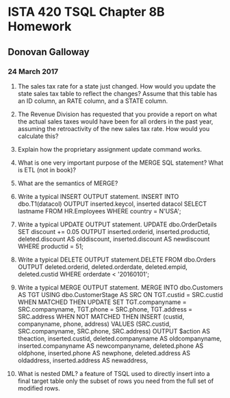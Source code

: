 # ISTA 420 TSQL Chapter 8B Homework
## Donovan Galloway
### 24 March 2017
1.  The sales tax rate for a state just changed. How would you update the state sales tax table to reflect the changes? Assume that this table has an ID column, an RATE column, and a STATE column.

2.  The Revenue Division has requested that you provide a report on what the actual sales taxes would have been for all orders in the past year, assuming the retroactivity of the new sales tax rate. How would you calculate this?
3.  Explain how the proprietary assignment update command works.
4.  What is one very important purpose of the MERGE SQL statement? What is ETL (not in book)?
5.  What are the semantics of MERGE?
6.  Write a typical INSERT OUTPUT statement. INSERT INTO dbo.T1(datacol) OUTPUT inserted.keycol, inserted datacol SELECT lastname FROM HR.Employees WHERE country = N'USA';
7.  Write a typical UPDATE OUTPUT statement. UPDATE dbo.OrderDetails SET discount += 0.05 OUTPUT inserted.orderid, inserted.productid, deleted.discount AS olddiscount, inserted.discount AS newdiscount WHERE productid = 51;
8.  Write a typical DELETE OUTPUT statement.DELETE FROM dbo.Orders OUTPUT deleted.orderid, deleted.orderdate, deleted.empid, deleted.custid WHERE orderdate < '20160101';
9.  Write a typical MERGE OUTPUT statement. MERGE INTO dbo.Customers AS TGT USING dbo.CustomerStage AS SRC ON TGT.custid = SRC.custid WHEN MATCHED THEN UPDATE SET TGT.companyname = SRC.companyname, TGT.phone = SRC.phone, TGT.address = SRC.address WHEN NOT MATCHED THEN INSERT (custid, companyname, phone, address) VALUES (SRC.custid, SRC.companyname, SRC.phone, SRC.address) OUTPUT $action AS theaction, inserted.custid, deleted.companyname AS oldcompanyname, inserted.companyname AS newcompanyname, deleted.phone AS oldphone, inserted.phone AS newphone, deleted.address AS oldaddress, inserted.address AS newaddress,
10.  What is nested DML? a feature of TSQL used to directly insert into a final target table only the subset of rows you need from the full set of modified rows.

